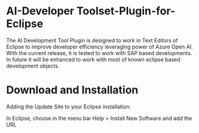 # AI-Developer Toolset-Plugin-for-Eclipse
The AI Development Tool Plugin is designed to work in Text Editors of Eclipse to improve developer efficiency leveraging power of Azure Open AI.
With the current release, it is tested to work with SAP based developments. 
In future it will be enhanced to work with most of known eclipse based development objects.

# Download and Installation
Adding the Update Site to your Eclipse installation:

In Eclipse, choose in the menu bar Help > Install New Software and add the URL
